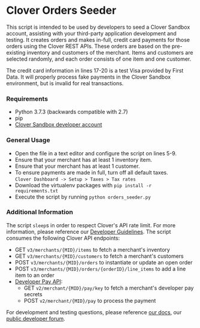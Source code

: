 # Clover Orders Seeder

This script is intended to be used by developers to seed a Clover Sandbox account, assisting with your third-party application development and testing. It creates orders and makes in-full, credit card payments for those orders using the Clover REST APIs. These orders are based on the pre-existing inventory and customers of the merchant. Items and customers are selected randomly, and each order consists of one item and one customer.

The credit card information in lines 17-20 is a test Visa provided by First Data. It will properly process fake payments in the Clover Sandbox environment, but is invalid for real transactions.

### Requirements

- Python 3.7.3 (backwards compatible with 2.7)
- pip
- [Clover Sandbox developer account](https://sandbox.dev.clover.com/developers)

### General Usage

- Open the file in a text editor and configure the script on lines 5-9.
- Ensure that your merchant has at least 1 inventory item.
- Ensure that your merchant has at least 1 customer.
- To ensure payments are made in full, turn off all default taxes.  
`Clover Dashboard -> Setup > Taxes > Tax rates`
- Download the virtualenv packages with `pip install -r requirements.txt`
- Execute the script by running `python orders_seeder.py`

### Additional Information

The script `sleep`s in order to respect Clover's API rate limit. For more information, please reference our [Developer Guidelines](https://docs.clover.com/clover-platform/docs/api-usage-rate-limits).
The script consumes the following Clover API endpoints:  
- GET `v3/merchants/{MID}/items` to fetch a merchant's inventory
- GET `v3/merchants/{MID}/customers` to fetch a merchant's customers
- POST `v3/merchants/{MID}/orders` to instantiate or update an open order  
- POST `v3/merchants/{MID}/orders/{orderID}/line_items` to add a line item to an order
- [Developer Pay API](https://docs.clover.com/clover-platform/docs/developer-pay-api):
    - GET `v2/merchant/{MID}/pay/key` to fetch a merchant's developer pay secrets
    - POST `v2/merchant/{MID}/pay` to process the payment

For development and testing questions, please reference [our docs](https://docs.clover.com/), our [public developer forum](https://community.clover.com/).
